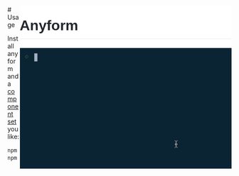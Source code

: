 <img src="/packages/config/readme_resources/header2.png" align="right" height="95px">
<img src="/packages/config/readme_resources/demo1.gif" align="right" width="476px">
# Usage

Install anyform and a [component set](https://www.google.com) you like:

```bash
npm install -s anyform
npm install -s anyform-set-default
```

